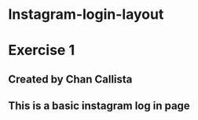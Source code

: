 # Instagram-login-layout
# Exercise 1
## Created by Chan Callista
## This is a basic instagram log in page 
